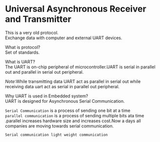 # Universal Asynchronous Receiver and Transmitter  

This is a very old protocol.  
Exchange data with computer and external UART devices. 

What is protocol?   
Set of standards.  

What is UART?  
The UART is on-chip peripheral of microcontroller.UART is serial in parallel out and parallel in serial out peripheral.  

*Note*:While transmitting data UART act as parallel in serial out while receiving data uart act as serial in parallel out peripheral.   

Why UART is used in Embedded system?  
UART is designed for Asynchronous Serial Communication.

`Serial Communication` is a process of sending one bit at a time   
`parallel communication` is a process of sending multiple bits ata time .parallel increases hardware size and increases cost.Now a days all companies are moving towards serial communication.   

`Serial communication light weight communication`   


